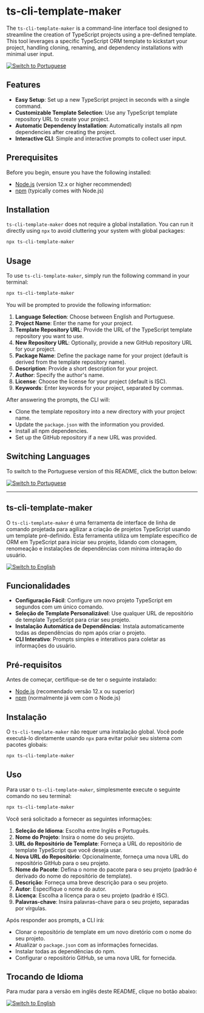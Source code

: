 # ts-cli-template-maker

The `ts-cli-template-maker` is a command-line interface tool designed to streamline the creation of TypeScript projects using a pre-defined template. This tool leverages a specific TypeScript ORM template to kickstart your project, handling cloning, renaming, and dependency installations with minimal user input.

[![Switch to Portuguese](https://img.shields.io/badge/lang-Portuguese-green.svg)](#portuguese)

## Features

- **Easy Setup**: Set up a new TypeScript project in seconds with a single command.
- **Customizable Template Selection**: Use any TypeScript template repository URL to create your project.
- **Automatic Dependency Installation**: Automatically installs all npm dependencies after creating the project.
- **Interactive CLI**: Simple and interactive prompts to collect user input.

## Prerequisites

Before you begin, ensure you have the following installed:
- [Node.js](https://nodejs.org/en/) (version 12.x or higher recommended)
- [npm](https://www.npmjs.com/) (typically comes with Node.js)

## Installation

`ts-cli-template-maker` does not require a global installation. You can run it directly using `npx` to avoid cluttering your system with global packages:

```bash
npx ts-cli-template-maker
```

## Usage

To use `ts-cli-template-maker`, simply run the following command in your terminal:

```bash
npx ts-cli-template-maker
```

You will be prompted to provide the following information:
1. **Language Selection**: Choose between English and Portuguese.
2. **Project Name**: Enter the name for your project.
3. **Template Repository URL**: Provide the URL of the TypeScript template repository you want to use.
4. **New Repository URL**: Optionally, provide a new GitHub repository URL for your project.
5. **Package Name**: Define the package name for your project (default is derived from the template repository name).
6. **Description**: Provide a short description for your project.
7. **Author**: Specify the author's name.
8. **License**: Choose the license for your project (default is ISC).
9. **Keywords**: Enter keywords for your project, separated by commas.

After answering the prompts, the CLI will:
- Clone the template repository into a new directory with your project name.
- Update the `package.json` with the information you provided.
- Install all npm dependencies.
- Set up the GitHub repository if a new URL was provided.

## Switching Languages

To switch to the Portuguese version of this README, click the button below:

[![Switch to Portuguese](https://img.shields.io/badge/lang-Portuguese-green.svg)](#portuguese)

---

## <a name="portuguese"></a>ts-cli-template-maker

O `ts-cli-template-maker` é uma ferramenta de interface de linha de comando projetada para agilizar a criação de projetos TypeScript usando um template pré-definido. Esta ferramenta utiliza um template específico de ORM em TypeScript para iniciar seu projeto, lidando com clonagem, renomeação e instalações de dependências com mínima interação do usuário.

[![Switch to English](https://img.shields.io/badge/lang-English-blue.svg)](#english)

## Funcionalidades

- **Configuração Fácil**: Configure um novo projeto TypeScript em segundos com um único comando.
- **Seleção de Template Personalizável**: Use qualquer URL de repositório de template TypeScript para criar seu projeto.
- **Instalação Automática de Dependências**: Instala automaticamente todas as dependências do npm após criar o projeto.
- **CLI Interativo**: Prompts simples e interativos para coletar as informações do usuário.

## Pré-requisitos

Antes de começar, certifique-se de ter o seguinte instalado:
- [Node.js](https://nodejs.org/en/) (recomendado versão 12.x ou superior)
- [npm](https://www.npmjs.com/) (normalmente já vem com o Node.js)

## Instalação

O `ts-cli-template-maker` não requer uma instalação global. Você pode executá-lo diretamente usando `npx` para evitar poluir seu sistema com pacotes globais:

```bash
npx ts-cli-template-maker
```

## Uso

Para usar o `ts-cli-template-maker`, simplesmente execute o seguinte comando no seu terminal:

```bash
npx ts-cli-template-maker
```

Você será solicitado a fornecer as seguintes informações:
1. **Seleção de Idioma**: Escolha entre Inglês e Português.
2. **Nome do Projeto**: Insira o nome do seu projeto.
3. **URL do Repositório de Template**: Forneça a URL do repositório de template TypeScript que você deseja usar.
4. **Nova URL do Repositório**: Opcionalmente, forneça uma nova URL do repositório GitHub para o seu projeto.
5. **Nome do Pacote**: Defina o nome do pacote para o seu projeto (padrão é derivado do nome do repositório de template).
6. **Descrição**: Forneça uma breve descrição para o seu projeto.
7. **Autor**: Especifique o nome do autor.
8. **Licença**: Escolha a licença para o seu projeto (padrão é ISC).
9. **Palavras-chave**: Insira palavras-chave para o seu projeto, separadas por vírgulas.

Após responder aos prompts, a CLI irá:
- Clonar o repositório de template em um novo diretório com o nome do seu projeto.
- Atualizar o `package.json` com as informações fornecidas.
- Instalar todas as dependências do npm.
- Configurar o repositório GitHub, se uma nova URL for fornecida.

## Trocando de Idioma

Para mudar para a versão em inglês deste README, clique no botão abaixo:

[![Switch to English](https://img.shields.io/badge/lang-English-blue.svg)](#english)
